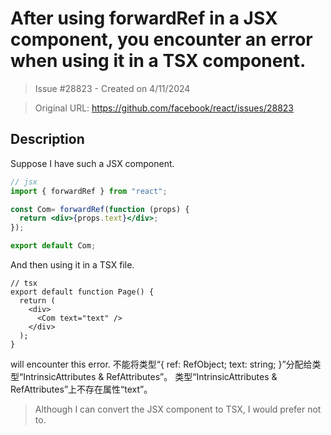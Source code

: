 # After using forwardRef in a JSX component, you encounter an error when using it in a TSX component.

> Issue #28823 - Created on 4/11/2024

> Original URL: https://github.com/facebook/react/issues/28823

## Description

Suppose I have such a JSX component.
```jsx
// jsx
import { forwardRef } from "react";

const Com= forwardRef(function (props) {
  return <div>{props.text}</div>;
});

export default Com;
```
And then using it in a TSX file.
```tsx
// tsx
export default function Page() {
  return (
    <div>
      <Com text="text" />
    </div>
  );
}
```
 will encounter this error.
不能将类型“{ ref: RefObject<HTMLDivElement>; text: string; }”分配给类型“IntrinsicAttributes & RefAttributes<any>”。
  类型“IntrinsicAttributes & RefAttributes<any>”上不存在属性“text”。

> Although I can convert the JSX component to TSX, I would prefer not to.
